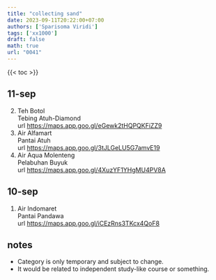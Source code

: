 ```yaml
---
title: "collecting sand"
date: 2023-09-11T20:22:00+07:00
authors: ['Sparisoma Viridi']
tags: ['xx1000']
draft: false
math: true
url: "0041"
---
```

{{< toc >}}


## 11-sep
2. Teh Botol \
  Tebing Atuh-Diamond \
  url https://maps.app.goo.gl/eGewk2tHQPQKFiZZ9
3. Air Alfamart \
  Pantai Atuh \
  url https://maps.app.goo.gl/3tJLGeLU5G7amvE19
4. Air Aqua Molenteng \
  Pelabuhan Buyuk \
  url https://maps.app.goo.gl/4XuzYF1YHgMU4PV8A

## 10-sep
1. Air Indomaret \
  Pantai Pandawa \
  url https://maps.app.goo.gl/iCEzRns3TKcx4QoF8

## notes
+ Category is only temporary and subject to change.
+ It would be related to independent study-like course or something.
